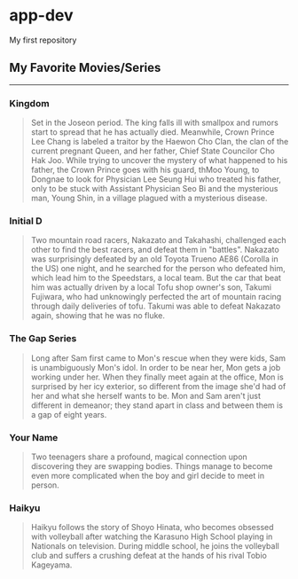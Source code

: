 # app-dev
My first repository

## My Favorite Movies/Series

---

### Kingdom

> Set in the Joseon period. The king falls ill with smallpox and rumors start to spread that he has actually died. Meanwhile, Crown Prince Lee Chang is labeled a traitor by the Haewon Cho Clan, the clan of the current pregnant Queen, and her father, Chief State Councilor Cho Hak Joo. While trying to uncover the mystery of what happened to his father, the Crown Prince goes with his guard, thMoo Young, to Dongnae to look for Physician Lee Seung Hui who treated his father, only to be stuck with Assistant Physician Seo Bi and the mysterious man, Young Shin, in a village plagued with a mysterious disease.

### Initial D
  
> Two mountain road racers, Nakazato and Takahashi, challenged each other to find the best racers, and defeat them in "battles". Nakazato was surprisingly defeated by an old Toyota Trueno AE86 (Corolla in the US) one night, and he searched for the person who defeated him, which lead him to the Speedstars, a local team. But the car that beat him was actually driven by a local Tofu shop owner's son, Takumi Fujiwara, who had unknowingly perfected the art of mountain racing through daily deliveries of tofu. Takumi was able to defeat Nakazato again, showing that he was no fluke.

### The Gap Series

> Long after Sam first came to Mon's rescue when they were kids, Sam is unambiguously Mon's idol. In order to be near her, Mon gets a job working under her. When they finally meet again at the office, Mon is surprised by her icy exterior, so different from the image she'd had of her and what she herself wants to be. Mon and Sam aren't just different in demeanor; they stand apart in class and between them is a gap of eight years.

### Your Name

> Two teenagers share a profound, magical connection upon discovering they are swapping bodies. Things manage to become even more complicated when the boy and girl decide to meet in person.

### Haikyu

> Haikyu follows the story of Shoyo Hinata, who becomes obsessed with volleyball after watching the Karasuno High School playing in Nationals on television. During middle school, he joins the volleyball club and suffers a crushing defeat at the hands of his rival Tobio Kageyama.
